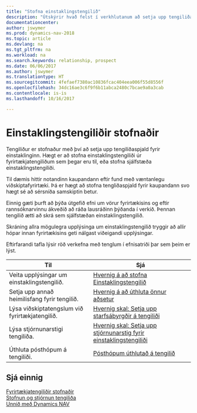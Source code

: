 ```yaml
---
title: "Stofna einstaklingstengilið"
description: "Útskýrir hvað felst í verkhlutanum að setja upp tengiliðaspjald fyrir einstakling, til dæmis viðfang eða birgja, og hjálpar til við að skilgreina sambandið og móta samskiptin."
documentationcenter: 
author: jswymer
ms.prod: dynamics-nav-2018
ms.topic: article
ms.devlang: na
ms.tgt_pltfrm: na
ms.workload: na
ms.search.keywords: relationship, prospect
ms.date: 06/06/2017
ms.author: jswymer
ms.translationtype: HT
ms.sourcegitcommit: 4fefaef7380ac10836fcac404eea006f55d8556f
ms.openlocfilehash: 34dc16ae3c6f9f6b11abca2480c7bcae9a0a3cab
ms.contentlocale: is-is
ms.lasthandoff: 10/16/2017

---
```

# <a name="creating-contact-persons"></a>Einstaklingstengiliðir stofnaðir
Tengiliður er stofnaður með því að setja upp tengiliðaspjald fyrir einstaklinginn. Hægt er að stofna einstaklingstengiliði úr fyrirtækjatengiliðum sem þegar eru til, eða stofna sjálfstæða einstaklingstengiliði.

Til dæmis hittir notandinn kaupandann eftir fund með væntanlegu viðskiptafyrirtæki. Þá er hægt að stofna tengliðaspjald fyrir kaupandann svo hægt sé að sérsníða samskiptin betur.

Einnig gæti þurft að þýða útgefið efni um vörur fyrirtækisins og eftir rannsóknarvinnu ákveðið að ráða lausráðinn þýðanda í verkið. Þennan tengilið ætti að skrá sem sjálfstæðan einstaklingstengilið.

Skráning allra mögulegra upplýsinga um einstaklingstengilið tryggir að allir hópar innan fyrirtækisins geti nálgast viðeigandi upplýsingar.

Eftirfarandi tafla lýsir röð verkefna með tenglum í efnisatriði þar sem þeim er lýst. 

| Til | Sjá |
| --- | --- |
| Veita upplýsingar um einstaklingstengilið. |[Hvernig á að stofna Einstaklingstengilið](marketing-how-create-contact-persons.md) |
| Setja upp annað heimilisfang fyrir tengilið. |[Hvernig á að úthluta önnur aðsetur](marketing-how-assign-alternate-address.md) |
| Lýsa viðskiptatengslum við fyrirtækjatengilið. |[Hvernig skal: Setja upp starfsábyrgðir á tengiliði](marketing-job-responsibilities.md) |
| Lýsa stjórnunarstigi tengiliða. |[Hvernig skal: Setja upp stjórnunarstig fyrir einstaklingstengiliði](marketing-organizational-levels.md) |
| Úthluta pósthópum á tengiliði. |[Pósthópum úthlutað á tengilið](marketing-mailing-groups.md) |

## <a name="see-also"></a>Sjá einnig
[Fyrirtækjatengiliðir stofnaðir](marketing-create-contact-companies.md)  
[Stofnun og stjórnun tengiliða]()  
[Unnið með Dynamics NAV](ui-work-product.md)

